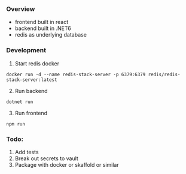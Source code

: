 ### Overview

- frontend built in react
- backend built in .NET6
- redis as underlying database

### Development

1. Start redis docker

`docker run -d --name redis-stack-server -p 6379:6379 redis/redis-stack-server:latest`

2. Run backend

`dotnet run`

3. Run frontend

`npm run`

### Todo:

1. Add tests
2. Break out secrets to vault
3. Package with docker or skaffold or similar
